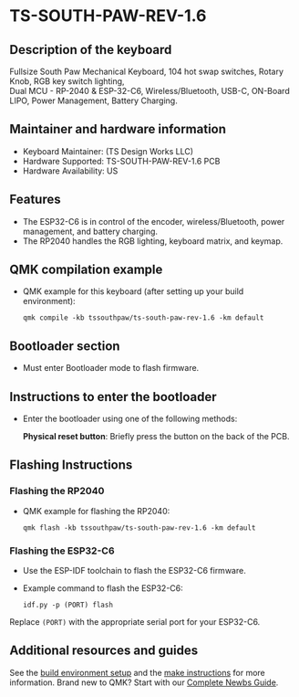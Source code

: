 # TS-SOUTH-PAW-REV-1.6

## Description of the keyboard
Fullsize South Paw Mechanical Keyboard,
104 hot swap switches,
Rotary Knob,
RGB key switch lighting,  
Dual MCU - RP-2040 & ESP-32-C6,
Wireless/Bluetooth,
USB-C,
ON-Board LIPO,
Power Management,
Battery Charging.

## Maintainer and hardware information
* Keyboard Maintainer: (TS Design Works LLC)
* Hardware Supported: TS-SOUTH-PAW-REV-1.6 PCB
* Hardware Availability: US

## Features
- The ESP32-C6 is in control of the encoder, wireless/Bluetooth, power management, and battery charging.
- The RP2040 handles the RGB lighting, keyboard matrix, and keymap.

## QMK compilation example
* QMK example for this keyboard (after setting up your build environment):

      qmk compile -kb tssouthpaw/ts-south-paw-rev-1.6 -km default

## Bootloader section
* Must enter Bootloader mode to flash firmware.

## Instructions to enter the bootloader
* Enter the bootloader using one of the following methods:

   **Physical reset button**: Briefly press the button on the back of the PCB.

## Flashing Instructions
### Flashing the RP2040
* QMK example for flashing the RP2040:

      qmk flash -kb tssouthpaw/ts-south-paw-rev-1.6 -km default

### Flashing the ESP32-C6
* Use the ESP-IDF toolchain to flash the ESP32-C6 firmware.
* Example command to flash the ESP32-C6:

      idf.py -p (PORT) flash

Replace `(PORT)` with the appropriate serial port for your ESP32-C6.

## Additional resources and guides
See the [build environment setup](https://docs.qmk.fm/#/getting_started_build_tools) and the [make instructions](https://docs.qmk.fm/#/getting_started_make_guide) for more information. Brand new to QMK? Start with our [Complete Newbs Guide](https://docs.qmk.fm/#/newbs).
